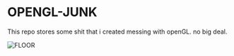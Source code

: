 # OPENGL-JUNK

This repo stores some shit that i created messing with openGL. no big deal.

![FLOOR](https://github.com/user-attachments/assets/bae724e8-c94e-4e36-97f9-9532d9cdbe83)
